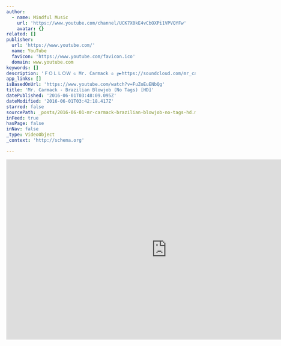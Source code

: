 ```yaml
---
author:
  - name: Mindful Music
    url: 'https://www.youtube.com/channel/UCK7X0kE4vCbOXPi1VPVQYFw'
    avatar: {}
related: []
publisher:
  url: 'https://www.youtube.com/'
  name: YouTube
  favicon: 'https://www.youtube.com/favicon.ico'
  domain: www.youtube.com
keywords: []
description: 'ＦＯＬＬＯＷ ♔ Mr. Carmack ♔ ╔►https://soundcloud.com/mr_carmack ╠►https://facebook.com/mrcarmackmusic ╠►https://twitter.com/_mrcarmack ====================== ★ Download ★ http://bit.ly/1Cmyi5B ★ PLEASE SUPPORT THE ARTISTS ★'
app_links: []
isBasedOnUrl: 'https://www.youtube.com/watch?v=FuZoEuENbQg'
title: 'Mr. Carmack - Brazilian Blowjob (No Tags) [HD]'
datePublished: '2016-06-01T03:48:09.095Z'
dateModified: '2016-06-01T03:42:18.417Z'
starred: false
sourcePath: _posts/2016-06-01-mr-carmack-brazilian-blowjob-no-tags-hd.md
inFeed: true
hasPage: false
inNav: false
_type: VideoObject
_context: 'http://schema.org'

---
```

<iframe src="https://cdn.embedly.com/widgets/media.html?src=https%3A%2F%2Fwww.youtube.com%2Fembed%2FFuZoEuENbQg%3Ffeature%3Doembed&amp;url=http%3A%2F%2Fwww.youtube.com%2Fwatch%3Fv%3DFuZoEuENbQg&amp;image=https%3A%2F%2Fi.ytimg.com%2Fvi%2FFuZoEuENbQg%2Fhqdefault.jpg&amp;key=b7d04c9b404c499eba89ee7072e1c4f7&amp;type=text%2Fhtml&amp;schema=youtube" width="854" height="480" scrolling="no" frameborder="0" allowfullscreen="" style=""></iframe>